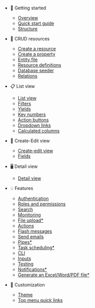 - 🚀 Getting started

  - [Overview](getting-started/overview.md)
  - [Quick start guide](getting-started/quick-start-guide.md)
  - [Structure](getting-started/structure.md)

- 📖 CRUD resources

  - [Create a resource](resources/create-a-resource.md)
  - [Create a property](resources/create-a-property.md)
  - [Entity file](resources/entity-file.md)
  - [Resource definitions](resources/resource-definitions.md)
  - [Database seeder](resources/database-seeder)
  - [Relations](resources/relations.md)

- 📋 List view

  - [List view](list/list.md)
  - [Filters](list/filters.md)
  - [Yields](list/yields.md)
  - [Key numbers](list/key-numbers.md)
  - [Action buttons](list/action-buttons.md)
  - [Dropdown links](list/dropdown-links.md)
  - [Calculated columns](list/calculated-columns.md)

- 📝 Create-Edit view

  - [Create-edit view](create-edit/create-edit.md)
  - [Fields](create-edit/fields.md)

- 🖥️ Detail view

  - [Detail view](detail/detail.md)

- 💡 Features

  - [Authentication](features/authentication.md)
  - [Roles and permissions](features/roles-and-permissions.md)
  - [Search](features/search.md)
  - [Monitoring](features/monitoring.md)
  - [File upload\*](features/file-upload.md)
  - [Actions](features/actions.md)
  - [Flash messages](features/flash-messages.md)
  - [Send emails](features/send-emails.md)
  - [Pipes\*]()
  - [Task scheduling\*](features/task-scheduling.md)
  - [CLI](features/cli.md)
  - [Inputs](elements/inputs.md)
  - [Testing](getting-started/testing.md)
  - [Notifications\*]()
  - [Generate an Excel/Word/PDF file\*]()

- 🎨 Customization
  - [Theme](theme/customize.md)
  - [Top menu quick links](elements/quick-links.md)
